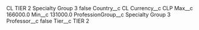 <?xml version="1.0" encoding="UTF-8"?>
<CustomMetadata xmlns="http://soap.sforce.com/2006/04/metadata" xmlns:xsi="http://www.w3.org/2001/XMLSchema-instance" xmlns:xsd="http://www.w3.org/2001/XMLSchema">
    <label>CL TIER 2 Specialty Group 3</label>
    <protected>false</protected>
    <values>
        <field>Country__c</field>
        <value xsi:type="xsd:string">CL</value>
    </values>
    <values>
        <field>Currency__c</field>
        <value xsi:type="xsd:string">CLP</value>
    </values>
    <values>
        <field>Max__c</field>
        <value xsi:type="xsd:double">166000.0</value>
    </values>
    <values>
        <field>Min__c</field>
        <value xsi:type="xsd:double">131000.0</value>
    </values>
    <values>
        <field>ProfessionGroup__c</field>
        <value xsi:type="xsd:string">Specialty Group 3</value>
    </values>
    <values>
        <field>Professor__c</field>
        <value xsi:type="xsd:boolean">false</value>
    </values>
    <values>
        <field>Tier__c</field>
        <value xsi:type="xsd:string">TIER 2</value>
    </values>
</CustomMetadata>
